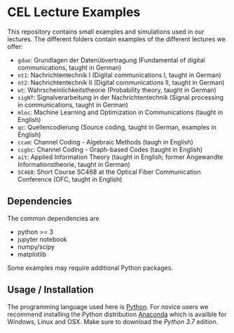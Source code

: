 CEL Lecture Examples 
====================

This repository contains small examples and simulations used in our lectures. The different folders contain examples of the different lectures we offer:
- `gdue`: Grundlagen der Datenübvertragung (Fundamental of digital communications, taught in German)
- `nt1`: Nachrichtentechnik I (Digital communications I, taught in German)
- `nt2`: Nachrichtentechnik II (Digital communications II, taught in German)
- `wt`: Wahrscheinlichkeitstheorie (Probability theory, taught in German)
- `sigNT`: Signalverarbeitung in der Nachrichtentechnik (Signal processing in communications, taught in German)
- `mloc`: Machine Learning and Optimization in Communications (taught in English)
- `qc`: Quellencodierung (Source coding, taught in German, examples in English)
- `ccam`: Channel Coding - Algebraic Methods (taugh in English)
- `ccgbc`: Channel Coding - Graph-based Codes (taught in English)
- `ait`: Applied Information Theory (taught in English; former Angewandte Informationstheorie, taught in German)
- `SC468`: Short Course SC468 at the Optical Fiber Communication Conference (OFC, taught in English)

Dependencies
------------
The common dependencies are

- python >= 3
- jupyter notebook
- numpy/scipy
- matplotlib

Some examples may require additional Python packages.

Usage / Installation
--------------------
The programming language used here is [Python](http://www.python.org). For novice users we recommend installing the Python distribution [Anaconda](https://www.anaconda.com) which is availble for Windows, Linux and OSX. Make sure to download the *Python 3.7* edition.
